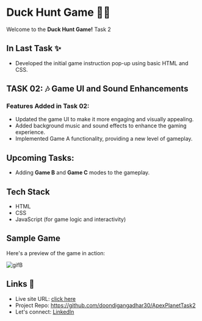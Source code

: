 # Duck Hunt Game 🎯🦆
Welcome to the **Duck Hunt Game!** Task 2

## In Last Task ✨
- Developed the initial game instruction pop-up using basic HTML and CSS.

## TASK 02: 🎶 Game UI and Sound Enhancements
### Features Added in Task 02:

- Updated the game UI to make it more engaging and visually appealing.
- Added background music and sound effects to enhance the gaming experience.
- Implemented Game A functionality, providing a new level of gameplay.

## Upcoming Tasks:
- Adding **Game B** and **Game C** modes to the gameplay.

## Tech Stack
- HTML
- CSS
- JavaScript (for game logic and interactivity)

## Sample Game
Here's a preview of the game in action: <br>

![gifB](https://github.com/user-attachments/assets/86901e31-14ac-4deb-991e-538979ae016c)

## Links 📌

- Live site URL:  [click here](https://doondigangadhar30.github.io/ApexPlanetTask2/)
- Project Repo: https://github.com/doondigangadhar30/ApexPlanetTask2
- Let's connect: [LinkedIn](https://www.linkedin.com/in/doondi/) 
